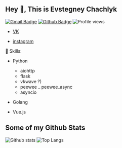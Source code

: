 ## Hey 👋, This is Evstegney Chachlyk
[![Gmail Badge](https://img.shields.io/badge/-evstegneych@mail.ru-c14438?style=flat&logo=Gmail&logoColor=white&link=mailto:evstegneych@mail.ru)](mailto:evstegneych@mail.ru) [![Github Badge](https://img.shields.io/badge/-Waitrum-grey?style=flat&logo=github&logoColor=white&link=https://github.com/Waitrum/)](https://www.github.com/Waitrum/) 
![Profile views](https://gpvc.arturio.dev/Waitrum)  
* [VK](https://vk.com/e.chachlyk)

* [instagram](https://www.instagram.com/evstegneych/)
<p align='left'>🌟 Skills:</p>

- Python
    - aiohttp
    - flask
    - vkwave  ?)
    - peewee _ peewee_async 
    - asyncio
    
- Golang
- Vue.js
 


## Some of my Github Stats
![Github stats](https://github-readme-stats.vercel.app/api?username=Waitrum&show_icons=true&include_all_commits=true&theme=onedark)
![Top Langs](https://github-readme-stats.vercel.app/api/top-langs/?username=Waitrum&layout=compact)
